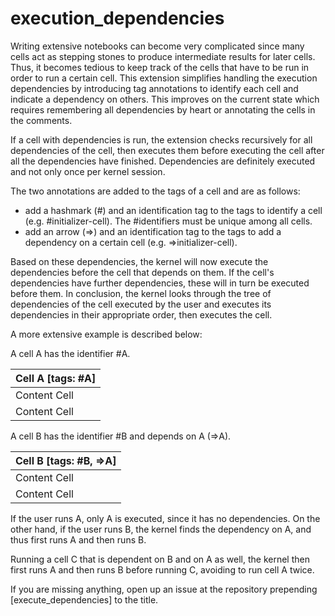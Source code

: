 execution_dependencies
======================

Writing extensive notebooks can become very complicated since many cells act as stepping stones to produce intermediate results for later cells. Thus, it becomes tedious to
keep track of the cells that have to be run in order to run a certain cell. This extension simplifies handling the execution dependencies by introducing tag annotations to
identify each cell and indicate a dependency on others. This improves on the current state which requires remembering all dependencies by heart or annotating the cells in the comments.

If a cell with dependencies is run, the extension checks recursively for all dependencies of the cell, then executes them before executing the cell after all the dependencies have finished.
Dependencies are definitely executed and not only once per kernel session.

The two annotations are added to the tags of a cell and are as follows:

 * add a hashmark (#) and an identification tag to the tags to identify a cell (e.g. #initializer-cell). The #identifiers must be unique among all cells.
 * add an arrow (=>) and an identification tag to the tags to add a dependency on a certain cell (e.g. =>initializer-cell).

Based on these dependencies, the kernel will now execute the dependencies before the cell that depends on them. If the cell's dependencies have further dependencies, these will in turn
be executed before them. In conclusion, the kernel looks through the tree of dependencies of the cell executed by the user and executes its dependencies in their appropriate order, 
then executes the cell.

A more extensive example is described below:

A cell A has the identifier #A.

| Cell A [tags: #A]  |
| ------------- | 
| Content Cell  |
| Content Cell  |


A cell B has the identifier #B and depends on A (=>A).


| Cell B [tags: #B, =>A]  |
| ------------- | 
| Content Cell  |
| Content Cell  |

If the user runs A, only A is executed, since it has no dependencies. On the other hand, if the user runs B, the kernel finds the dependency on A, and thus first runs A and then runs B.

Running a cell C that is dependent on B and on A as well, the kernel then first runs A and then runs B before running C, avoiding to run cell A twice.


If you are missing anything, open up an issue at the repository prepending [execute_dependencies] to the title.
